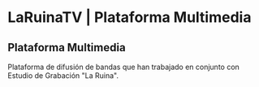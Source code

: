 # LaRuinaTV | Plataforma Multimedia
    
## Plataforma Multimedia

Plataforma de difusión de bandas que han trabajado en conjunto con Estudio de Grabación "La Ruina".
